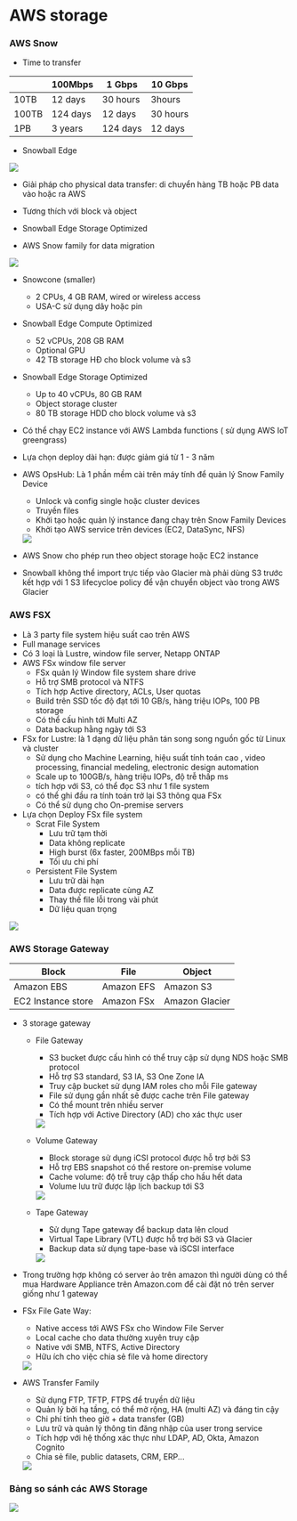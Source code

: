 # AWS storage

### AWS Snow

- Time to transfer

|     |100Mbps |1 Gbps  |10 Gbps |
|-----|--------|--------|--------|
|10TB |12 days |30 hours|3hours  |
|100TB|124 days|12 days |30 hours|
|1PB  |3 years |124 days|12 days |


- Snowball Edge

<img src="https://i.imgur.com/Z4GcVtj.png">

  - Giải pháp cho physical data transfer: di chuyển hàng TB hoặc PB data vào hoặc ra AWS
  - Tương thích với block và object
  - Snowball Edge Storage Optimized

- AWS Snow family for data migration

<img src="https://i.imgur.com/U171Dcl.png">

- Snowcone (smaller)
  - 2 CPUs, 4 GB RAM, wired or wireless access
  - USA-C sử dụng dây hoặc pin
- Snowball Edge Compute Optimized
  - 52 vCPUs, 208 GB RAM
  - Optional GPU
  - 42 TB storage HĐ cho block volume và s3
- Snowball Edge Storage Optimized
  - Up to 40 vCPUs, 80 GB RAM 
  - Object storage cluster
  - 80 TB storage HDD cho block volume và s3

- Có thể chạy EC2 instance với AWS Lambda functions ( sử dụng AWS IoT greengrass)
- Lựa chọn deploy dài hạn: được giảm giá từ 1 - 3 năm
- AWS OpsHub: Là 1 phần mềm cài trên máy tính để quản lý Snow Family Device
  - Unlock và config single hoặc cluster devices
  - Truyền files
  - Khởi tạo hoặc quản lý instance đang chạy trên Snow Family Devices
  - Khởi tạo AWS service trên devices (EC2, DataSync, NFS)
  
  <img src="https://i.imgur.com/daQHwcH.png">

- AWS Snow cho phép run theo object storage hoặc EC2 instance
- Snowball không thể import trực tiếp vào Glacier mà phải dùng S3 trước kết hợp với 1 S3 lifecycloe policy để vận chuyển object vào trong AWS Glacier

### AWS  FSX

- Là 3 party file system hiệu suất cao trên AWS
- Full manage services
- Có 3 loại là Lustre, window file server, Netapp ONTAP
- AWS FSx window file server
  - FSx quản lý Window file system share drive
  - Hỗ trợ SMB protocol và NTFS
  - Tích hợp Active directory, ACLs, User quotas
  - Build trên SSD tốc độ đạt tới 10 GB/s, hàng triệu IOPs, 100 PB storage
  - Có thể cấu hình tới Multi AZ
  - Data backup hằng ngày tới S3
- FSx for Lustre: là 1 dạng dữ liệu phân tán song song nguồn gốc từ Linux và cluster
  - Sử dụng cho Machine Learning, hiệu suất tính toán cao , video processing, financial medeling, electronic design automation
  - Scale up to 100GB/s, hàng triệu IOPs, độ trễ thấp ms
  - tích hợp với S3, có thể đọc S3 như 1 file system
  - có thể ghi đầu ra tính toán trở lại S3 thông qua FSx
  - Có thể sử dụng cho On-premise servers
- Lựa chọn Deploy FSx file system
  - Scrat File System
    -  Lưu trữ tạm thời
    -  Data không replicate
    -  High burst (6x faster, 200MBps mỗi TB)
    -  Tối ưu chi phí
  - Persistent File System
    - Lưu trữ dài hạn
    - Data được replicate cùng AZ
    - Thay thế file lỗi trong vài phút
    - Dữ liệu quan trọng


<img src="https://i.imgur.com/0rFzvEQ.png">

### AWS Storage Gateway

Block|File|Object
-----|----|------
Amazon EBS|Amazon EFS|Amazon S3
EC2 Instance store|Amazon FSx|Amazon Glacier

- 3 storage gateway
  - File Gateway
    - S3 bucket được cấu hình có thể truy cập sử dụng NDS hoặc SMB protocol
    - Hỗ trợ S3 standard, S3 IA, S3 One Zone IA
    - Truy cập bucket sử dụng IAM roles cho mỗi File gateway
    - File sử dụng gần nhất sẽ được cache trên File gateway
    - Có thể mount trên nhiều server
    - Tích hợp với Active Directory (AD) cho xác thực user

    <img src="https://i.imgur.com/iWZI5eQ.png">
    
  - Volume Gateway
    - Block storage sử dụng iCSI protocol được hỗ trợ bởi S3
    - Hỗ trợ EBS snapshot có thể restore on-premise volume
    - Cache volume: độ trễ truy cập thấp cho hầu hết data
    - Volume lưu trữ được lập lịch backup tới S3

    <img src="https://i.imgur.com/2lG303u.png">
    
  - Tape Gateway
    - Sử dụng Tape gateway để backup data lên cloud
    - Virtual Tape Library (VTL) được hỗ trợ bởi S3 và Glacier
    - Backup data sử dụng tape-base và iSCSI interface

    <img src="https://i.imgur.com/N8aad2o.png">
    
- Trong trường hợp không có server ảo trên amazon thì người dùng có thể mua Hardware Appliance trên Amazon.com để cài đặt nó trên server giống như 1 gateway

- FSx File Gate Way:
  - Native access tới AWS FSx cho Window File Server
  - Local cache cho data thường xuyên truy cập
  - Native với SMB, NTFS, Active Directory
  - Hữu ích cho việc chia sẻ file và home directory
  
  <img src="https://i.imgur.com/eb6i9Ck.png">

- AWS Transfer Family
  - Sử dụng FTP, TFTP, FTPS để truyền dữ liệu
  - Quản lý bởi hạ tầng, có thể mở rộng, HA (multi AZ) và đáng tin cậy
  - Chi phí tính theo giờ + data transfer (GB)
  - Lưu trữ và quản lý thông tin đăng nhập của user trong service
  - Tích hợp với hệ thống xác thực như LDAP, AD, Okta, Amazon Cognito
  - Chia sẻ file, public datasets, CRM, ERP...
  
  <img src="https://i.imgur.com/8HOnkA4.png">


### Bảng so sánh các AWS Storage 

<img src="https://i.imgur.com/4G7IhbM.png">




